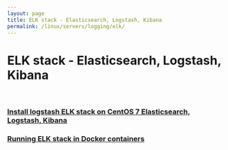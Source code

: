 ```yaml
---
layout: page
title: ELK stack - Elasticsearch, Logstash, Kibana
permalink: /linux/servers/logging/elk/
---
```


# ELK stack - Elasticsearch, Logstash, Kibana

<br/>

### [Install logstash ELK stack on CentOS 7 Elasticsearch, Logstash, Kibana](/linux/servers/logging/elk/install/)

### [Running ELK stack in Docker containers](/linux/servers/logging/elk/docker/)
